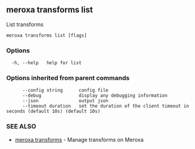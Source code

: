 ## meroxa transforms list

List transforms

```
meroxa transforms list [flags]
```

### Options

```
  -h, --help   help for list
```

### Options inherited from parent commands

```
      --config string      config file
      --debug              display any debugging information
      --json               output json
      --timeout duration   set the duration of the client timeout in seconds (default 10s) (default 10s)
```

### SEE ALSO

* [meroxa transforms](meroxa_transforms.md)	 - Manage transforms on Meroxa

